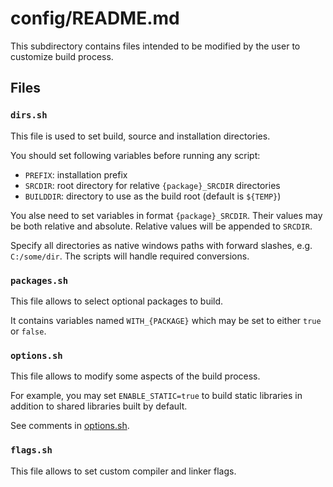 # config/README.md

This subdirectory contains files intended to be modified by the user to
customize build process.

## Files

### `dirs.sh`

This file is used to set build, source and installation directories.

You should set following variables before running any script:

- `PREFIX`: installation prefix
- `SRCDIR`: root directory for relative `{package}_SRCDIR` directories
- `BUILDDIR`: directory to use as the build root
  (default is `${TEMP}`)

You alse need to set variables in format `{package}_SRCDIR`. Their values
may be both relative and absolute. Relative values will be appended to
`SRCDIR`.

Specify all directories as native windows paths with forward slashes,
e.g. `C:/some/dir`. The scripts will handle required conversions.

### `packages.sh`

This file allows to select optional packages to build.

It contains variables named `WITH_{PACKAGE}` which may be set to either
`true` or `false`.

### `options.sh`

This file allows to modify some aspects of the build process.

For example, you may set `ENABLE_STATIC=true` to build static libraries
in addition to shared libraries built by default.

See comments in [options.sh](./options.sh).

### `flags.sh`

This file allows to set custom compiler and linker flags.
